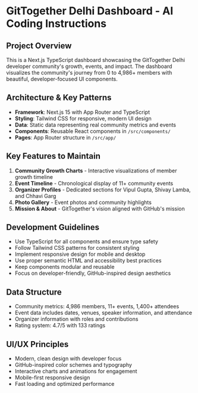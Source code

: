 # GitTogether Delhi Dashboard - AI Coding Instructions

<!-- Use this file to provide workspace-specific custom instructions to Copilot. For more details, visit https://code.visualstudio.com/docs/copilot/copilot-customization#_use-a-githubcopilotinstructionsmd-file -->

## Project Overview
This is a Next.js TypeScript dashboard showcasing the GitTogether Delhi developer community's growth, events, and impact. The dashboard visualizes the community's journey from 0 to 4,986+ members with beautiful, developer-focused UI components.

## Architecture & Key Patterns
- **Framework**: Next.js 15 with App Router and TypeScript
- **Styling**: Tailwind CSS for responsive, modern UI design
- **Data**: Static data representing real community metrics and events
- **Components**: Reusable React components in `/src/components/`
- **Pages**: App Router structure in `/src/app/`

## Key Features to Maintain
1. **Community Growth Charts** - Interactive visualizations of member growth timeline
2. **Event Timeline** - Chronological display of 11+ community events
3. **Organizer Profiles** - Dedicated sections for Vipul Gupta, Shivay Lamba, and Chhavi Garg
4. **Photo Gallery** - Event photos and community highlights
5. **Mission & About** - GitTogether's vision aligned with GitHub's mission

## Development Guidelines
- Use TypeScript for all components and ensure type safety
- Follow Tailwind CSS patterns for consistent styling
- Implement responsive design for mobile and desktop
- Use proper semantic HTML and accessibility best practices
- Keep components modular and reusable
- Focus on developer-friendly, GitHub-inspired design aesthetics

## Data Structure
- Community metrics: 4,986 members, 11+ events, 1,400+ attendees
- Event data includes dates, venues, speaker information, and attendance
- Organizer information with roles and contributions
- Rating system: 4.7/5 with 133 ratings

## UI/UX Principles
- Modern, clean design with developer focus
- GitHub-inspired color schemes and typography
- Interactive charts and animations for engagement
- Mobile-first responsive design
- Fast loading and optimized performance
